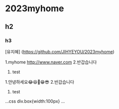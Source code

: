 # 2023myhome
## h2
### h3
[유지혜] (https://github.com/JIHYEYOU/2023myhome)



1.myhome http://www.naver.com
2.반갑습니다
1. test

1.안녕하세요😂😆🥰😁😎
2.반갑습니다
1. test

...css
div.box{width:100px}
...

